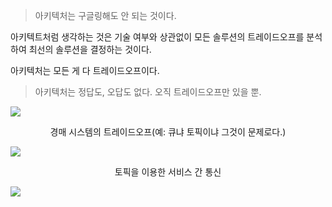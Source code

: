> 아키텍처는 구글링해도 안 되는 것이다.

아키텍트처럼 생각하는 것은 기술 여부와 상관없이 모든 솔루션의 트레이드오프를 분석하여 최선의 솔루션을 결정하는 것이다.

아키텍처는 모든 게 다 트레이드오프이다.

> 아키텍처는 정답도, 오답도 없다. 오직 트레이드오프만 있을 뿐.

![](https://i.imgur.com/6h4aNYV.png)
<center>경매 시스템의 트레이드오프(예: 큐냐 토픽이냐 그것이 문제로다.)</center>

![](https://i.imgur.com/oxzegcx.png)
<center>토픽을 이용한 서비스 간 통신</center>

![](https://i.imgur.com/vpAp39E.png)
<center>
